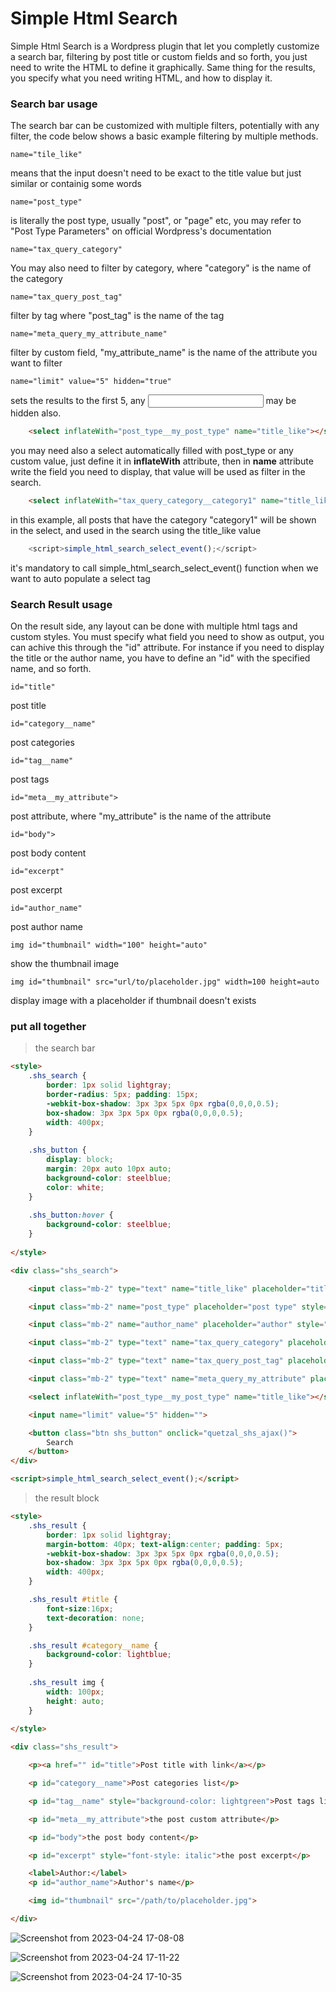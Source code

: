 # Simple Html Search 

Simple Html Search is a Wordpress plugin that let you completly customize a search bar, filtering by post title or custom fields and so forth,
you just need to write the HTML to define it graphically.
Same thing for the results, you specify what you need writing HTML, and how to display it.

### Search bar usage

The search bar can be customized with multiple filters, potentially with any filter, the code below shows a basic example filtering by multiple methods.

``` name="tile_like" ```

means that the input doesn't need to be exact to the title value but just similar or containig some words

``` name="post_type" ```

is literally the post type, usually "post", or "page" etc, you may refer to "Post Type Parameters" on official Wordpress's documentation

``` name="tax_query_category" ```

You may also need to filter by category, where "category" is the name of the category

``` name="tax_query_post_tag" ```

filter by tag where "post_tag" is the name of the tag

``` name="meta_query_my_attribute_name" ```

filter by custom field, "my_attribute_name" is the name of the attribute you want to filter

``` name="limit" value="5" hidden="true" ```

sets the results to the first 5, any <input> may be hidden also. 

```html
    <select inflateWith="post_type__my_post_type" name="title_like"></select>
```

you may need also a select automatically filled with post_type or any custom value, just define it in **inflateWith** attribute,
then in **name** attribute write the field you need to display, that value will be used as filter in the search.

```html 
    <select inflateWith="tax_query_category__category1" name="title_like"></select> 
```

in this example, all posts that have the category "category1" will be shown in the select, and used in the search using the title_like value

```javascript  
    <script>simple_html_search_select_event();</script> 
```

it's mandatory to call simple_html_search_select_event() function when we want to auto populate a select tag

### Search Result usage

On the result side, any layout can be done with multiple html tags and custom styles.
You must specify what field you need to show as output, you can achive this through the "id" attribute.
For instance if you need to display the title or the author name, you have to define an "id" with the specified name, and so forth.

``` id="title" ```
    
post title

``` id="category__name" ```
    
post categories

``` id="tag__name" ```
    
post tags

``` id="meta__my_attribute"> ```

post attribute, where "my_attribute" is the name of the attribute

``` id="body"> ```

post body content

``` id="excerpt" ```

post excerpt

``` id="author_name" ```

post author name

``` img id="thumbnail" width="100" height="auto" ```
    
show the thumbnail image

``` img id="thumbnail" src="url/to/placeholder.jpg" width=100 height=auto ```
    
display image with a placeholder if thumbnail doesn't exists

### put all together

> the search bar

```html
<style>
    .shs_search {
        border: 1px solid lightgray; 
        border-radius: 5px; padding: 15px; 
        -webkit-box-shadow: 3px 3px 5px 0px rgba(0,0,0,0.5); 
        box-shadow: 3px 3px 5px 0px rgba(0,0,0,0.5);
        width: 400px;
    }
    
    .shs_button {
        display: block;
        margin: 20px auto 10px auto;
        background-color: steelblue; 
        color: white;
    }
    
    .shs_button:hover {
        background-color: steelblue;
    }
    
</style>

<div class="shs_search">

    <input class="mb-2" type="text" name="title_like" placeholder="title" style="width: 130px">

    <input class="mb-2" name="post_type" placeholder="post type" style="width:130px">

    <input class="mb-2" name="author_name" placeholder="author" style="width:130px">

    <input class="mb-2" type="text" name="tax_query_category" placeholder="category" style="width:130px">

    <input class="mb-2" type="text" name="tax_query_post_tag" placeholder="tag" style="width:130px">

    <input class="mb-2" type="text" name="meta_query_my_attribute" placeholder="my attribute" style="width:130px">

    <select inflateWith="post_type__my_post_type" name="title_like"></select>

    <input name="limit" value="5" hidden="">

    <button class="btn shs_button" onclick="quetzal_shs_ajax()">
        Search
    </button>
</div>

<script>simple_html_search_select_event();</script>
```
> the result block

```html
<style>
    .shs_result {
        border: 1px solid lightgray; 
        margin-bottom: 40px; text-align:center; padding: 5px;
        -webkit-box-shadow: 3px 3px 5px 0px rgba(0,0,0,0.5); 
        box-shadow: 3px 3px 5px 0px rgba(0,0,0,0.5);
        width: 400px;
    }

    .shs_result #title {
        font-size:16px;
        text-decoration: none;
    }

    .shs_result #category__name {
        background-color: lightblue;
    }
    
    .shs_result img {
        width: 100px;
        height: auto;
    }
    
</style>

<div class="shs_result">

    <p><a href="" id="title">Post title with link</a></p>

    <p id="category__name">Post categories list</p>

    <p id="tag__name" style="background-color: lightgreen">Post tags list</p>

    <p id="meta__my_attribute">the post custom attribute</p>

    <p id="body">the post body content</p>

    <p id="excerpt" style="font-style: italic">the post excerpt</p>

    <label>Author:</label>
    <p id="author_name">Author's name</p>

    <img id="thumbnail" src="/path/to/placeholder.jpg">

</div>
```

![Screenshot from 2023-04-24 17-08-08](https://user-images.githubusercontent.com/8449266/234041609-40554055-6f4e-431f-af09-5bc89cc357b6.png)

![Screenshot from 2023-04-24 17-11-22](https://user-images.githubusercontent.com/8449266/234041634-c58157b8-4fdb-4d11-9e0d-a7e4ca1d93bf.png)

![Screenshot from 2023-04-24 17-10-35](https://user-images.githubusercontent.com/8449266/234041636-40b0bb64-ee69-4637-9d5b-7d8582a81db1.png)
